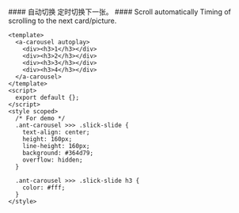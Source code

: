 <cn>
#### 自动切换
定时切换下一张。
</cn>

<us>
#### Scroll automatically
Timing of scrolling to the next card/picture.
</us>

```tpl
<template>
  <a-carousel autoplay>
    <div><h3>1</h3></div>
    <div><h3>2</h3></div>
    <div><h3>3</h3></div>
    <div><h3>4</h3></div>
  </a-carousel>
</template>
<script>
  export default {};
</script>
<style scoped>
  /* For demo */
  .ant-carousel >>> .slick-slide {
    text-align: center;
    height: 160px;
    line-height: 160px;
    background: #364d79;
    overflow: hidden;
  }

  .ant-carousel >>> .slick-slide h3 {
    color: #fff;
  }
</style>
```
